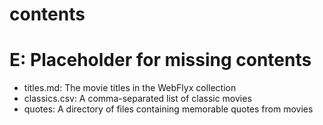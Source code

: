 # contents
# E: Placeholder for missing contents
- titles.md: The movie titles in the WebFlyx collection
- classics.csv: A comma-separated list of classic movies
- quotes: A directory of files containing memorable quotes from movies
